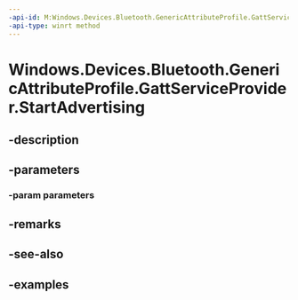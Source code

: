 ```yaml
---
-api-id: M:Windows.Devices.Bluetooth.GenericAttributeProfile.GattServiceProvider.StartAdvertising(Windows.Devices.Bluetooth.GenericAttributeProfile.GattServiceProviderAdvertisingParameters)
-api-type: winrt method
---
```


<!-- Method syntax.
public void GattServiceProvider.StartAdvertising(GattServiceProviderAdvertisingParameters parameters)
-->

# Windows.Devices.Bluetooth.GenericAttributeProfile.GattServiceProvider.StartAdvertising

## -description

## -parameters

### -param parameters

## -remarks

## -see-also

## -examples

